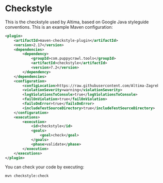 # Checkstyle

This is the checkstyle used by Altima, based on Google Java styleguide conventions. This is an example Maven configuration:

```xml
<plugin>
    <artifactId>maven-checkstyle-plugin</artifactId>
    <version>2.17</version>
    <dependencies>
        <dependency>
            <groupId>com.puppycrawl.tools</groupId>
            <artifactId>checkstyle</artifactId>
            <version>7.2</version>
        </dependency>
    </dependencies>
    <configuration>
        <configLocation>https://raw.githubusercontent.com/Altima-Zagreb/Checkstyle/master/checkstyle.xml</configLocation>
        <violationSeverity>warning</violationSeverity>
        <logViolationsToConsole>true</logViolationsToConsole>
        <failOnViolation>true</failOnViolation>
        <failsOnError>true</failsOnError>
        <includeTestSourceDirectory>true</includeTestSourceDirectory>
    </configuration>
    <executions>
        <execution>
            <id>checkstyle</id>
            <goals>
                <goal>check</goal>
            </goals>
            <phase>validate</phase>
        </execution>
    </executions>
</plugin>
```
You can check your code by executing:

```
mvn checkstyle:check
```
